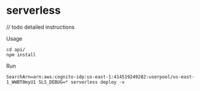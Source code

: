 # serverless

// todo detailed instructions

Usage
```
cd api/
npm install
```

Run
```
SearchArn=arn:aws:cognito-idp:us-east-1:414519249282:userpool/us-east-1_WWBT0myU1 SLS_DEBUG=* serverless deploy -v
```
